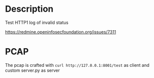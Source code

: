 # Description

Test HTTP1 log of invalid status

https://redmine.openinfosecfoundation.org/issues/7311

# PCAP

The pcap is crafted with
`curl http://127.0.0.1:8001/test` as client
and custom server.py as server
